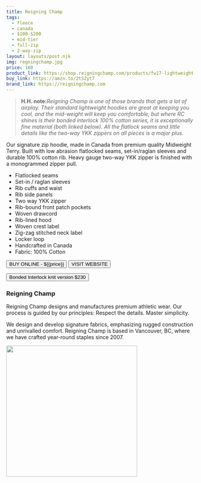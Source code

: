 ```yaml
---
title: Reigning Champ
tags:
  - fleece
  - canada
  - $100-$200
  - mid-tier 
  - full-zip
  - 2-way-zip
layout: layouts/post.njk
img: regningchamp.jpg
price: 160
product_link: https://shop.reigningchamp.com/products/fw17-lightweight-full-zip-hoodie-h-grey
buy_link: https://amzn.to/2tSZyt7
brand_link: https://reigningchamp.com
---
```

<div class="col col-sm-8">

<p>
<blockquote>
<strong>H.H. note:</strong><i>Reigning Champ is one of those brands that gets a lot of airplay. Their standard lightweight hoodies are great at keeping you cool, and the mid-weight will keep you comfortable, but where RC shines is their bonded interlock 100% cotton series, it is exceptionally fine material (both linked below). All the flatlock seams and little details like the two-way YKK zippers on all pieces is a major plus.</i>
</blockquote>
</p>    

Our signature zip hoodie, made in Canada from premium quality Midweight Terry. Built with low abrasion flatlocked seams, set-in/raglan sleeves and durable 100% cotton rib. Heavy gauge two-way YKK zipper is finished with a monogrammed zipper pull.

* Flatlocked seams
* Set-in / raglan sleeves
* Rib cuffs and waist
* Rib side panels
* Two way YKK zipper
* Rib-bound front patch pockets
* Woven drawcord
* Rib-lined hood
* Woven crest label
* Zig-zag stitched neck label
* Locker loop
* Handcrafted in Canada
* Fabric: 100% Cotton
<p>
    <a href='{{buy_link}}'><button class="button-primary-outlined button-round">BUY ONLINE - ${{price}}</button></a>
    <a href='{{brand_link}}'><button class="button-primary-outlined button-round">VISIT WEBSITE</button></a>

<a href='https://shop.reigningchamp.com/collections/mens-tops/products/bonded-interlock-full-zip-hoodie-heather-grey'><button class="button-primary-outlined button-round">Bonded Interlock knit version $230</button></a>
</p>

### Reigning Champ
<p>Reigning Champ designs and manufactures premium athletic wear. Our process is guided by our principles: Respect the details. Master simplicity.

We design and develop signature fabrics, emphasizing rugged construction and unrivalled comfort. Reigning Champ is based in Vancouver, BC, where we have crafted year-round staples since 2007. ﻿</p>

</div>

<div class="col col-sm-4 float-right">
        <img src='/img/{{img}}' height='350' class="float-left">
</div>